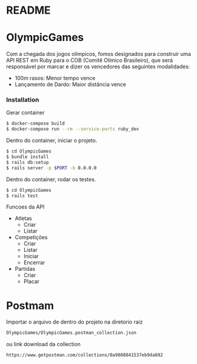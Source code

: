 # README

# OlympicGames
Com a chegada dos jogos olímpicos, fomos designados para construir uma API REST em Ruby para o COB (Comitê Olímico Brasileiro), que será responsável por marcar e dizer os vencedores das seguintes modalidades:

  - 100m rasos: Menor tempo vence
  - Lançamento de Dardo: Maior distância vence


### Installation

Gerar container

```sh
$ docker-compose build
$ docker-compose run --rm --service-ports ruby_dev
```

Dentro do container, iniciar o projeto.

```sh
$ cd OlympicGames
$ bundle install
$ rails db:setup
$ rails server -p $PORT -b 0.0.0.0
```

Dentro do container, rodar os testes.

```sh
$ cd OlympicGames
$ rails test
```

Funcoes da API
- Atletas 
	- Criar
	- Listar
- Competições 
	- Criar
	- Listar
	- Iniciar
	- Encerrar
- Partidas 
	- Criar
	- Placar

# Postmam
Importar o arquivo de dentro do projeto na diretorio raiz
 ```sh
 OlympicGames/OlympicGames.postman_collection.json 
```
ou link download da collection
 ```sh
https://www.getpostman.com/collections/0a9808841537eb9da692
```
